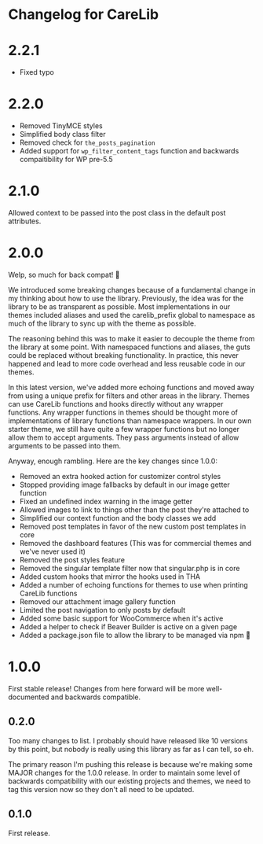 # Changelog for CareLib

# 2.2.1
- Fixed typo

# 2.2.0
- Removed TinyMCE styles
- Simplified body class filter
- Removed check for `the_posts_pagination`
- Added support for `wp_filter_content_tags` function and backwards compaitibility for WP pre-5.5

# 2.1.0

Allowed context to be passed into the post class in the default post attributes.

# 2.0.0

Welp, so much for back compat! 🤗

We introduced some breaking changes because of a fundamental change in my thinking about how to use the library. Previously, the idea was for the library to be as transparent as possible. Most implementations in our themes included aliases and used the carelib_prefix global to namespace as much of the library to sync up with the theme as possible.

The reasoning behind this was to make it easier to decouple the theme from the library at some point. With namespaced functions and aliases, the guts could be replaced without breaking functionality. In practice, this never happened and lead to more code overhead and less reusable code in our themes.

In this latest version, we've added more echoing functions and moved away from using a unique prefix for filters and other areas in the library. Themes can use CareLib functions and hooks directly without any wrapper functions. Any wrapper functions in themes should be thought more of implementations of library functions than namespace wrappers. In our own starter theme, we still have quite a few wrapper functions but no longer allow them to accept arguments. They pass arguments instead of allow arguments to be passed into them.

Anyway, enough rambling. Here are the key changes since 1.0.0:

- Removed an extra hooked action for customizer control styles
- Stopped providing image fallbacks by default in our image getter function
- Fixed an undefined index warning in the image getter
- Allowed images to link to things other than the post they're attached to
- Simplified our context function and the body classes we add
- Removed post templates in favor of the new custom post templates in core
- Removed the dashboard features (This was for commercial themes and we've never used it)
- Removed the post styles feature
- Removed the singular template filter now that singular.php is in core
- Added custom hooks that mirror the hooks used in THA
- Added a number of echoing functions for themes to use when printing CareLib functions
- Removed our attachment image gallery function
- Limited the post navigation to only posts by default
- Added some basic support for WooCommerce when it's active
- Added a helper to check if Beaver Builder is active on a given page
- Added a package.json file to allow the library to be managed via npm 🤔

# 1.0.0

First stable release! Changes from here forward will be more well-documented and backwards compatible.

## 0.2.0

Too many changes to list. I probably should have released like 10 versions by this point, but nobody is really using this library as far as I can tell, so eh.

The primary reason I'm pushing this release is because we're making some MAJOR changes for the 1.0.0 release. In order to maintain some level of backwards compatibility with our existing projects and themes, we need to tag this version now so they don't all need to be updated.

## 0.1.0

First release.
